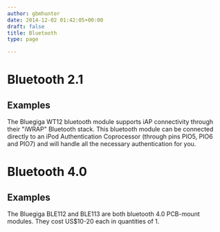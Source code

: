 ```yaml
---
author: gbmhunter
date: 2014-12-02 01:42:05+00:00
draft: false
title: Bluetooth
type: page

---
```


# Bluetooth 2.1

## Examples

The Bluegiga WT12 bluetooth module supports iAP connectivity through their "iWRAP" Bluetooth stack. This bluetooth module can be connected directly to an iPod Authentication Coprocessor (through pins PIO5, PIO6 and PIO7) and will handle all the necessary authentication for you.

# Bluetooth 4.0

## Examples

The Bluegiga BLE112 and BLE113 are both bluetooth 4.0 PCB-mount modules. They cost US$10-20 each in quantities of 1.
